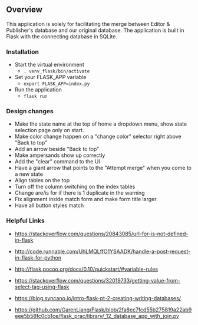 ## Overview
This application is solely for facilitating the merge between Editor & Publisher's database and our original database. The application is built in Flask with the connecting database in SQLite.

### Installation
- Start the virtual environment
  - `. venv_flask/bin/activate`
- Set your FLASK_APP variable
  - `export FLASK_APP=index.py`
- Run the application
  - `flask run`

### Design changes
- Make the state name at the top of home a dropdown menu, show state selection page only on start.
- Make color change happen on a "change color" selector right above "Back to top"
- Add an arrow beside "Back to top"
- Make ampersands show up correctly
- Add the "clear" command to the UI
- Have a giant arrow that points to the "Attempt merge" when you come to a new state
- Align tables on the top
- Turn off the column switching on the index tables
- Change are/is for if there is 1 duplicate in the warning
- Fix alignment inside match form and make form title larger
- Have all button styles match


### Helpful Links

- https://stackoverflow.com/questions/20843085/url-for-is-not-defined-in-flask
- http://code.runnable.com/UhLMQLffO1YSAADK/handle-a-post-request-in-flask-for-python
- http://flask.pocoo.org/docs/0.10/quickstart/#variable-rules
- https://stackoverflow.com/questions/32019733/getting-value-from-select-tag-using-flask
- https://blog.syncano.io/intro-flask-pt-2-creating-writing-databases/

- https://github.com/GarenLiang/Flask/blob/2fa8ec7fcd55b275819a22ab9eee5b58fc0cb1ce/flask_prac/library/_12_database_app_with_join.py

